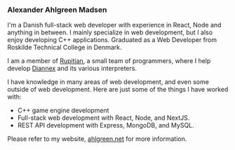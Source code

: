 ### Alexander Ahlgreen Madsen
I'm a Danish full-stack web developer with experience in React, Node and anything in between. I mainly specialize in web development, but I also enjoy developing C++ applications. Graduated as a Web Developer from Roskilde Technical College in Denmark.

I am a member of [Rupitian](https://github.com/Rupitian/), a small team of programmers, where I help develop [Diannex](https://github.com/Rupitian/diannex) and its various interpreters.

I have knowledge in many areas of web development, and even some outside of web development. Here are just some of the things I have worked with:
- C++ game engine development
- Full-stack web development with React, Node, and NextJS.
- REST API development with Express, MongoDB, and MySQL.

Please refer to my website, [ahlgreen.net](https://ahlgreen.net/) for more information.
